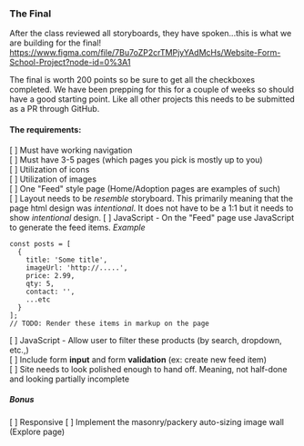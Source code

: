 ### The Final

After the class reviewed all storyboards, they have spoken...this is what we are building for the final!
https://www.figma.com/file/7Bu7oZP2crTMPjyYAdMcHs/Website-Form-School-Project?node-id=0%3A1

The final is worth 200 points so be sure to get all the checkboxes completed.  We have been prepping for this for a couple of weeks so should have a good starting point. Like all other projects this needs to be submitted as a PR through GitHub.

#### The requirements:  
[ ] Must have working navigation  
[ ] Must have 3-5 pages (which pages you pick is mostly up to you)  
[ ] Utilization of icons  
[ ] Utilization of images  
[ ] One "Feed" style page (Home/Adoption pages are examples of such)  
[ ] Layout needs to be _resemble_ storyboard. This primarily meaning that the page html design was _intentional_.  It does not have to be a 1:1 but it needs to show _intentional_ design.
[ ] JavaScript - On the "Feed" page use JavaScript to generate the feed items.
_Example_
```
const posts = [
  {
    title: 'Some title',
    imageUrl: 'http://.....',
    price: 2.99,
    qty: 5,
    contact: '',
    ...etc
  }
];
// TODO: Render these items in markup on the page
```  

[ ] JavaScript - Allow user to filter these products (by search, dropdown, etc.,)  
[ ] Include form **input** and form **validation** (ex: create new feed item)  
[ ] Site needs to look polished enough to hand off. Meaning, not half-done and looking partially incomplete


##### Bonus
[ ] Responsive
[ ] Implement the masonry/packery auto-sizing image wall (Explore page)

